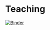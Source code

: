 # Teaching


[![Binder](https://mybinder.org/badge_logo.svg)](https://mybinder.org/v2/gh/JamieLab/Teaching/main?labpath=FluxEngine_Work)
